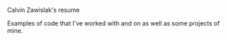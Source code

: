 Calvin Zawislak's resume

Examples of code that I've worked with and on as well as some projects of mine.

